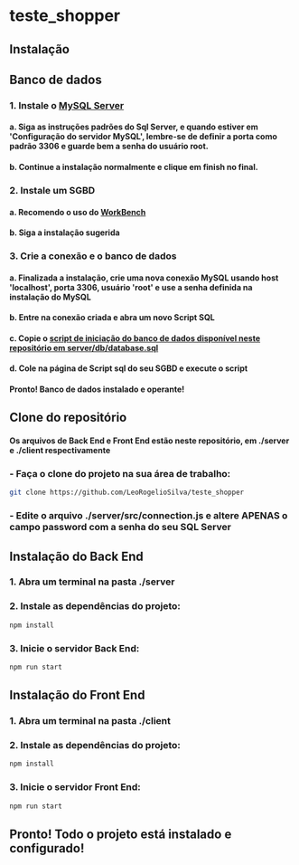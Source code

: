 # teste_shopper

## Instalação

## Banco de dados
### 1. Instale o <a href="https://dev.mysql.com/downloads/mysql/">MySQL Server</a>
#### a. Siga as instruções padrões do Sql Server, e quando estiver em 'Configuração do servidor MySQL', lembre-se de definir a porta como padrão 3306 e guarde bem a senha do usuário root.
#### b. Continue a instalação normalmente e clique em finish no final.
### 2. Instale um SGBD
#### a. Recomendo o uso do <a href="https://dev.mysql.com/downloads/workbench/">WorkBench</a>
#### b. Siga a instalação sugerida
### 3. Crie a conexão e o banco de dados
#### a. Finalizada a instalação, crie uma nova conexão MySQL usando host 'localhost', porta 3306, usuário 'root' e use a senha definida na instalação do MySQL
#### b. Entre na conexão criada e abra um novo Script SQL
#### c. Copie o <a href="https://github.com/LeoRogelioSilva/teste_shopper/blob/main/server/db/database.sql"> script de iniciação do banco de dados disponível neste repositório em server/db/database.sql</a>
#### d. Cole na página de Script sql do seu SGBD e execute o script

#### Pronto! Banco de dados instalado e operante!

## Clone do repositório
#### Os arquivos de Back End e Front End estão neste repositório, em ./server e ./client respectivamente
### - Faça o clone do projeto na sua área de trabalho: 
``` bash
git clone https://github.com/LeoRogelioSilva/teste_shopper
```

### - Edite o arquivo ./server/src/connection.js e altere APENAS o campo password com a senha do seu SQL Server

## Instalação do Back End
### 1. Abra um terminal na pasta ./server
### 2. Instale as dependências do projeto:
```bash
npm install
```
### 3. Inicie o servidor Back End:
```bash
npm run start
```

## Instalação do Front End
### 1. Abra um terminal na pasta ./client
### 2. Instale as dependências do projeto:
```bash
npm install
```

### 3. Inicie o servidor Front End:
```bash
npm run start
```

## Pronto! Todo o projeto está instalado e configurado!
